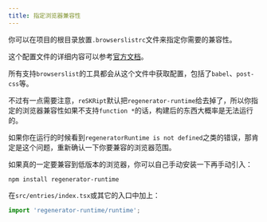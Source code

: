 ```yaml
---
title: 指定浏览器兼容性
---
```


你可以在项目的根目录放置`.browserslistrc`文件来指定你需要的兼容性。

这个配置文件的详细内容可以参考[官方文档](https://github.com/browserslist/browserslist#browserslistrc)。

所有支持`browserslist`的工具都会从这个文件中获取配置，包括了`babel`、`post-css`等。

不过有一点需要注意，`reSKRipt`默认把`regenerator-runtime`给去掉了，所以你指定的浏览器兼容性如果不支持`function *`的话，构建后的东西大概率是无法运行的。

如果你在运行的时候看到`regeneratorRuntime is not defined`之类的错误，那肯定是这个问题，重新确认一下你要兼容的浏览器范围。

如果真的一定要兼容到低版本的浏览器，你可以自己手动安装一下再手动引入：

```shell
npm install regenerator-runtime
```

在`src/entries/index.tsx`或其它的入口中加上：

```ts
import 'regenerator-runtime/runtime';
```
